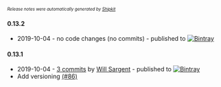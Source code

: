 <sup><sup>*Release notes were automatically generated by [Shipkit](http://shipkit.org/)*</sup></sup>

#### 0.13.2
 - 2019-10-04 - no code changes (no commits) - published to [![Bintray](https://img.shields.io/badge/Bintray-0.13.2-green.svg)](https://bintray.com/tersesystems/maven/terse-logback/0.13.2)

#### 0.13.1
 - 2019-10-04 - [3 commits](https://github.com/tersesystems/terse-logback/compare/v0.13.0...v0.13.1) by [Will Sargent](https://github.com/wsargent) - published to [![Bintray](https://img.shields.io/badge/Bintray-0.13.1-green.svg)](https://bintray.com/tersesystems/maven/terse-logback/0.13.1)
 - Add versioning [(#86)](https://github.com/tersesystems/terse-logback/pull/86)

